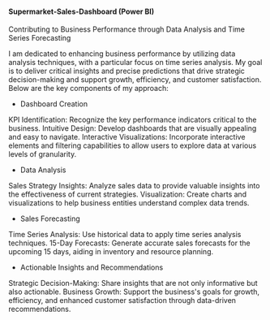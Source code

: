 #### Supermarket-Sales-Dashboard (Power BI) ####

Contributing to Business Performance through Data Analysis and Time Series Forecasting

I am dedicated to enhancing business performance by utilizing data analysis techniques, with a particular focus on time series analysis. My goal is to deliver critical insights and precise predictions that drive strategic decision-making and support growth, efficiency, and customer satisfaction. Below are the key components of my approach:

* Dashboard Creation

KPI Identification: Recognize the key performance indicators critical to the business.
Intuitive Design: Develop dashboards that are visually appealing and easy to navigate.
Interactive Visualizations: Incorporate interactive elements and filtering capabilities to allow users to explore data at various levels of granularity.

* Data Analysis

Sales Strategy Insights: Analyze sales data to provide valuable insights into the effectiveness of current strategies.
Visualization: Create charts and visualizations to help business entities understand complex data trends.

* Sales Forecasting

Time Series Analysis: Use historical data to apply time series analysis techniques.
15-Day Forecasts: Generate accurate sales forecasts for the upcoming 15 days, aiding in inventory and resource planning.

* Actionable Insights and Recommendations

Strategic Decision-Making: Share insights that are not only informative but also actionable.
Business Growth: Support the business's goals for growth, efficiency, and enhanced customer satisfaction through data-driven recommendations.
